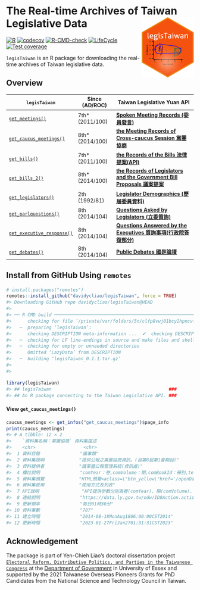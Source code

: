 
<!-- README.md is generated from README.Rmd. Please edit that file -->

# The Real-time Archives of Taiwan Legislative Data <img src="man/figures/logo.png" align="right" width="140"/>

<!-- badges: start -->

[![R](https://github.com/davidycliao/legisTaiwan/actions/workflows/r.yml/badge.svg)](https://github.com/davidycliao/legisTaiwan/actions/workflows/r.yml)
[![codecov](https://codecov.io/gh/davidycliao/legisTaiwan/branch/master/graph/badge.svg?token=HVVTCOE90D)](https://codecov.io/gh/davidycliao/legisTaiwan)
[![R-CMD-check](https://github.com/davidycliao/legisTaiwan/actions/workflows/R-CMD-check.yaml/badge.svg)](https://github.com/davidycliao/legisTaiwan/actions/workflows/R-CMD-check.yaml)
[![LifeCycle](https://img.shields.io/badge/lifecycle-experimental-orange)](https://lifecycle.r-lib.org/articles/stages.html#experimental)
[![Test
coverage](https://github.com/davidycliao/legisTaiwan/actions/workflows/test-coverage.yaml/badge.svg)](https://github.com/davidycliao/legisTaiwan/actions/workflows/test-coverage.yaml)
<!-- badges: end -->

`legisTaiwan` is an R package for downloading the real-time archives of
Taiwan legislative data.

## Overview

| `legisTaiwan`                                                                                                 | Since (AD/ROC)   | Taiwan Legislative Yuan API                                                                                           |
|---------------------------------------------------------------------------------------------------------------|------------------|-----------------------------------------------------------------------------------------------------------------------|
| [`get_meetings()`](https://davidycliao.github.io/legisTaiwan/reference/get_bills.html)                        | 7th\* (2011/100) | [**Spoken Meeting Records (委員發言)**](https://www.ly.gov.tw/Pages/List.aspx?nodeid=154)                             |
| [`get_caucus_meetings()`](https://davidycliao.github.io/legisTaiwan/reference/get_caucus_meetings.html)       | 8th\* (2014/100) | [**the Meeting Records of Cross-caucus Session 黨團協商**](https://data.ly.gov.tw/getds.action?id=8)                  |
| [`get_bills()`](https://davidycliao.github.io/legisTaiwan/reference/get_bills.html)                           | 7th\* (2011/100) | [**the Records of the Bills 法律提案(API)**](https://www.ly.gov.tw/Pages/List.aspx?nodeid=154)                        |
| [`get_bills_2()`](https://davidycliao.github.io/legisTaiwan/reference/get_bills_2.html)                       | 8th\* (2014/100) | [**the Records of Legislators and the Government Bill Proposals 議案提案**](https://data.ly.gov.tw/getds.action?id=1) |
| [`get_legislators()`](https://davidycliao.github.io/legisTaiwan/reference/get_legislators.html)               | 2th (1992/81)    | [**Legislator Demographics (歷屆委員資料)**](https://data.ly.gov.tw/getds.action?id=16)                               |
| [`get_parlquestions()`](https://davidycliao.github.io/legisTaiwan/reference/get_parlquestions.html)           | 8th (2014/104)   | [**Questions Asked by Legislators (立委質詢)**](https://data.ly.gov.tw/getds.action?id=6)                             |
| [`get_executive_response()`](https://davidycliao.github.io/legisTaiwan/reference/get_executive_response.html) | 8th (2014/104)   | [**Questions Answered by the Executives 質詢事項(行政院答復部分)**](https://data.ly.gov.tw/getds.action?id=1)         |
| [`get_debates()`](https://davidycliao.github.io/legisTaiwan/reference/get_public_debates.html)                | 8th (2014/104)   | [**Public Debates 國是論壇**](https://data.ly.gov.tw/getds.action?id=7)                                               |

## Install from GitHub Using `remotes`

``` r
# install.packages("remotes")
remotes::install_github("davidycliao/legisTaiwan", force = TRUE)
#> Downloading GitHub repo davidycliao/legisTaiwan@HEAD
#> 
#> ── R CMD build ─────────────────────────────────────────────────────────────────
#>      checking for file ‘/private/var/folders/5n/clfp8vwj01bcy2hpncvffm0r0000gn/T/RtmpVACFLI/remotesc5253efbb02/davidycliao-legisTaiwan-38bff7d/DESCRIPTION’ ...  ✔  checking for file ‘/private/var/folders/5n/clfp8vwj01bcy2hpncvffm0r0000gn/T/RtmpVACFLI/remotesc5253efbb02/davidycliao-legisTaiwan-38bff7d/DESCRIPTION’
#>   ─  preparing ‘legisTaiwan’:
#>      checking DESCRIPTION meta-information ...  ✔  checking DESCRIPTION meta-information
#>   ─  checking for LF line-endings in source and make files and shell scripts
#>   ─  checking for empty or unneeded directories
#>      Omitted ‘LazyData’ from DESCRIPTION
#>   ─  building ‘legisTaiwan_0.1.1.tar.gz’
#>      
#> 
```

``` r
library(legisTaiwan)
#> ## legisTaiwan                                            ###
#> ## An R package connecting to the Taiwan Legislative API. ###
```

#### View `get_caucus_meetings()`

``` r
caucus_meetings <- get_infos("get_caucus_meetings")$page_info
print(caucus_meetings)
#> # A tibble: 12 × 2
#>    `資料集名稱：黨團協商` 資料集描述                                            
#>    <chr>                  <chr>                                                 
#>  1 資料目錄               "議事類"                                              
#>  2 資料集說明             "提供公報之黨團協商資訊。(自第8屆第1會期起)"          
#>  3 資料提供者             "議事暨公報管理系統(資訊處)"                          
#>  4 欄位說明               "comYear：卷,comVolume：期,comBookId：冊別,term：屆別…
#>  5 資料集預覽             "HTML預覽<aclass=\"btn_yellow\"href='/openDatasetJson…
#>  6 資料集使用             "使用方式及列表"                                      
#>  7 API說明                "API提供參數分別為卷(comYear)、期(comVolume)、冊別(co…
#>  8 連結說明               "https://data.ly.gov.tw/odw/ID8Action.action?comYear=…
#>  9 更新頻率               "每日01時30分"                                        
#> 10 資料筆數               "787"                                                 
#> 11 建立時間               "2014-08-18MonAug1806:00:00CST2014"                   
#> 12 更新時間               "2023-01-27FriJan2701:31:31CST2023"
```

## Acknowledgement

The package is part of Yen-Chieh Liao’s doctoral dissertation project
[`Electoral Reform, Distributive Politics, and Parties in the Taiwanese Congress`](https://raw.githack.com/davidycliao/phd-thesis/main/Yen_Chieh_Liao_PhD_Dissertation_Jan_2023.pdf)
at the [Department of
Government](https://www.essex.ac.uk/departments/government) in
University of Essex and supported by the 2021 Taiwanese Overseas
Pioneers Grants for PhD Candidates from the National Science and
Technology Council in Taiwan.

